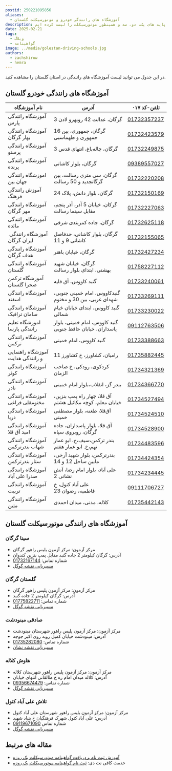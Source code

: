 ```yaml
---
postid: 250221095856
aliases:
  - آموزشگاه های رانندگی خودرو و موتورسیکلت گلستان
description: در این پست همه آموزشگاه های رانندگی پایه های یک، دو، سه و همینطور موتورسیکلت را لیست کرده ایم.
date: 2025-02-21
tags:
  - وبلاگ
  - گواهینامه
image: ../media/golestan-driving-schools.jpg
authors:
  - zachshirow
  - hemra
---
```


در این جدول می توانید لیست آموزشگاه های رانندگی در استان گلستان را مشاهده کنید.



## آموزشگاه های رانندگی خودرو گلستان


| نام آموزشگاه                      | آدرس                                                      | تلفن-کد ۰۱۷                      |
| --------------------------------- | --------------------------------------------------------- | -------------------------------- |
| آموزشگاه رانندگی پارس             | گرگان، عدالت 42 روبهرو لادن 3                             | [01732357237](tel:01732357237)   |
| آموزشگاه رانندگی بهار گرگان       | گرگان، جمهوری، بین 16 جمهوری و طهماسبی                    | [01732423579](tel:01732423579)   |
| آموزشگاه رانندگی پرستو            | گرگان، چاله‌باغ، انتهای قدس 3                             | [01732249875](tel:01732249875)   |
| آموزشگاه رانندگی پرنده            | گرگان، بلوار کاشانی                                       | [09389557027](tel:09389557027)   |
| اموزشگاه رانندگی جهان بین         | گرگان، سی متری رسالت، بین گرگانجدید و 50 رسالت            | [01732220208](tel:01732220208)   |
| آموزش رانندگی فرهنگ               | گرگان، بلوار دانش، پلاک 24                                | [01732150169](tel:01732150169)   |
| آموزشگاه رانندگی مهر گرگان        | گرکان، خیابان 5 آذر، آذر پنجم، مقابل سینما رسالت          | [01732227063](tel:01732227063)   |
| آموزشگاه رانندگی مائده            | گرگان، جاده کمربندی شرقی                                  | [01732625118](tel:01732625118)   |
| آموزشگاه رانندگی  ایران گرگان     | گرگان، بلوار کاشانی، حدفاصل کاشانی 9 و 11                 | [01732155065](tel:01732155065)   |
| آموزشگاه رانندگی هدف گرگان        | گرگان، خیابان باهنر                                       | [01732427234](tel:01732427234)   |
| آموزشگاه رانندگی گلستان           | گرگان، خیابان شهید بهشتی، ابتدای بلوار رسالت              | [01758227112](tel:01758227112)   |
| آموزشگاه ترکمن صحرا گلستان        | گنبد کاووس، آق قایه                                       | [01733240061](tel:01733240061)   |
| آموزشگاه رانندگی اسفند            | گنبدکاووس، امام خمینی جنوبی، شهدای غربی، بین 30 و مختوم   | [01733269111](tel:01733269111)   |
| آموزشگاه رانندگی سامان ترافیک     | گنبد کاووس، ابتدای خیابان خیام شمالی                      | [01733230022](tel:01733230022)   |
| اموزشگاه تعلیم رانندگی پارسا      | گنبد کاووس، امام خمینی، بلوار پاسداران، خیابان حافظ جنوبی | [09112763506](tel:09112763506)   |
| آموزشگاه رانندگی ترکمن            | گنبد کاووس، امام خمینی                                    | [01733388663](tel:01733388663)   |
| آموزشگاه راهنمایی و رانندگی هدایت | رامیان، کشاورز، خ کشاورز 11                               | [01735882445](tel://01735882445) |
| آموزشگاه رانندگی کوثر             | کردکوی، رودکی، خ صاحب الزمان                              | [01734321369](tel://01734321369) |
| آموزشگاه رانندگی نادر             | بندر گز، انقلاب،بلوار امام خمینی                          | [01734366770](tel://01734366770) |
| آموزشگاه رانندگی مختومقلی فراغی   | آق قلا، چهار راه پمپ بنزین، خیابان معلم، کوچه مکائیل هشتم | [01734527494](tel:01734527494)   |
| آموزشگاه رانندگی دریا             | آق‌قلا، طعنه، بلوار مصطفی خمینی                           | [01734524510](tel:01734524510)   |
| آموزشگاه رانندگی امید آق قلا      | آق قلا، بلوار پاسداران، جاده گرگان، روبروی سپاه           | [01734528900](tel:01734528900)   |
| آموزشگاه رانندگی شهاب بندرترکمن   | بندر ترکمن،سیف،خ. ابو عمار نهم،خ. ابو عمار هفتم           | [01734483596](tel:01734483596)   |
| آموزشگاه رانندگی ستار بندرترکمن   | بندرترکمن، بلوار شهید آرخی، مابین ساحل 12 و 14            | [01734424354](tel:01734424354)   |
| آموزشگاه رانندگی صدرا علی آباد    | ‮علی آباد، بلوار امام رضا، آتش نشانی 2                    | [01734234445](tel://01734234445) |
| آموزشگاه رانندگی تربیت            | علی آباد کتول، خ فاطمیه، رضوان 23                         | [09111706727](tel://09111706727) |
| آموزشگاه رانندگی متین             | کلاله، مدنی، میدان احمدی                                  | [01735442143](tel://01735442143) |

## آموزشگاه های رانندگی موتورسیکلت گلستان

### سینا گرگان

- مرکز آزمون: مرکز آزمون پلیس راهور گرگان
- آدرس: گرگان کیلومتر 2 جاده گنبد مقابل پمپ بنزین کندوان
- شماره تماس: [01732167144](tel:01732167144)
- [مسیریابی نقشه گوگل](https://www.google.com/maps/place/%D8%A2%D9%85%D9%88%D8%B2%D8%B4%DA%AF%D8%A7%D9%87+%D8%B1%D8%A7%D9%86%D9%86%D8%AF%DA%AF%DB%8C+%D9%85%D9%88%D8%AA%D9%88%D8%B1+%D8%B3%DB%8C%DA%A9%D9%84%D8%AA+%D8%B3%DB%8C%D9%86%D8%A7%E2%80%AD/@36.8500307,54.4977249,831m/data=!3m2!1e3!4b1!4m6!3m5!1s0x3f83377c9e6f5109:0x8c4806865dac7519!8m2!3d36.8500264!4d54.5003052!16s%2Fg%2F11fm787r56?entry=ttu&g_ep=EgoyMDI1MDIxOS4xIKXMDSoASAFQAw%3D%3D)

### گلستان گرگان

- مرکز آزمون: مرکز آزمون پلیس راهور گرگان
- آدرس: گرگان کیلومتر 2 جاده گنبد
- شماره تماس: [01775822711](tel:01775822711)
- [مسیریابی نقشه گوگل](https://www.google.com/maps/place/%D9%85%D8%AC%D8%AA%D9%85%D8%B9+%D8%A2%D9%85%D9%88%D8%B2%D8%B4+%D8%B1%D8%A7%D9%86%D9%86%D8%AF%DA%AF%DB%8C+%DA%AF%D9%84%D8%B3%D8%AA%D8%A7%D9%86%E2%80%AD/@36.8525566,54.5002566,831m/data=!3m2!1e3!4b1!4m6!3m5!1s0x3f83373b2fd9dfab:0xe10e9eb1053d095d!8m2!3d36.8525523!4d54.5028369!16s%2Fg%2F11fm5x4rjp?entry=ttu&g_ep=EgoyMDI1MDIxOS4xIKXMDSoASAFQAw%3D%3D)

### صادقی مینودشت

- مرکز آزمون: مرکز آزمون پلیس راهور شهرستان مینودشت
- آدرس: مینودشت خیابان کمیل روبه روی اکبر جوجه
- شماره تماس: [01735282080](tel:01735282080)
- [مسیریابی نقشه نشان](https://nshn.ir/88_bWlkn5jY7ED)

### هاوش کلاله

- مرکز آزمون: مرکز آزمون پلیس راهور شهرستان کلاله
- آدرس: کلاله میدان امام ره خ طالقانی انتهای خیابان
- شماره تماس: [09356674479](tel:09356674479)
- [مسیریابی نقشه گوگل](https://www.google.com/maps/place/%D8%A2%D9%85%D9%88%D8%B2%D8%B4%DA%AF%D8%A7%D9%87+%D9%85%D9%88%D8%AA%D9%88%D8%B1%D8%B3%DB%8C%DA%A9%D9%84%D8%AA+%D9%87%D8%A7%D9%88%D8%B4%E2%80%AD/@37.3745995,55.4806841,826m/data=!3m2!1e3!4b1!4m6!3m5!1s0x3f82a158ef34bb75:0xb67035c9f19a3028!8m2!3d37.3745953!4d55.4832644!16s%2Fg%2F11fd6twy15?entry=ttu&g_ep=EgoyMDI1MDIxOS4xIKXMDSoASAFQAw%3D%3D)

### تلاش علی آباد کتول

- مرکز آزمون: مرکز آزمون پلیس راهور شهرستان علی آباد کتول
- آدرس: علی آباد کتول شهرک فرهنگیان خ بنیاد شهید
- شماره تماس [09119671090](tel:09119671090)
- [مسیریابی نقشه گوگل](https://www.google.com/maps/place/%D8%A2%D9%85%D9%88%D8%B2%D8%B4%DA%AF%D8%A7%D9%87+%D8%AA%D9%84%D8%A7%D8%B4+%D8%B9%D9%84%DB%8C+%D8%A7%D8%A8%D8%A7%D8%AF+%DA%A9%D8%AA%D9%88%D9%84%E2%80%AD/@36.9008355,54.8333708,831m/data=!3m2!1e3!4b1!4m6!3m5!1s0x3f82d5002849dcc7:0x315dd2ace536bed1!8m2!3d36.9008312!4d54.8359511!16s%2Fg%2F11w2hkdfc0?entry=ttu&g_ep=EgoyMDI1MDIxOS4xIKXMDSoASAFQAw%3D%3D)

## مقاله های مرتبط

- [آموزش ثبت نام و دریافت گواهینامه موتورسیکلت یک روزه](motor-license.md)
- خدمت کافی نت دی: [ثبت نام گواهینامه موتورسیکلت یک روزه](../services/motor-license-signup.md)